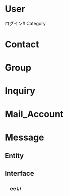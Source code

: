 # User
ログイン# Category
# Contact
# Group
# Inquiry
# Mail_Account
# Message
## Entity
## Interface
### 　eeい


